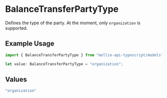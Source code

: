 # BalanceTransferPartyType

Defines the type of the party. At the moment, only `organization` is supported.

## Example Usage

```typescript
import { BalanceTransferPartyType } from "mollie-api-typescript/models";

let value: BalanceTransferPartyType = "organization";
```

## Values

```typescript
"organization"
```